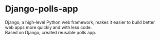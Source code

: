 # Django-polls-app

Django, a high-level Python web framework, makes it easier to build better web apps more quickly and with less code.   
Based on Django, created reusable polls app. 